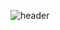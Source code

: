 ![header](https://capsule-render.vercel.app/api?type=waving&color=auto&height=300&section=header&text=%20xeoxxn_GitHub&fontSize=90&animation=fadeIn&fontAlignY=38&desc=Decorate%20GitHub%20Profile%20or%20any%20Repo%20like%20me!&descAlignY=51&descAlign=62)
